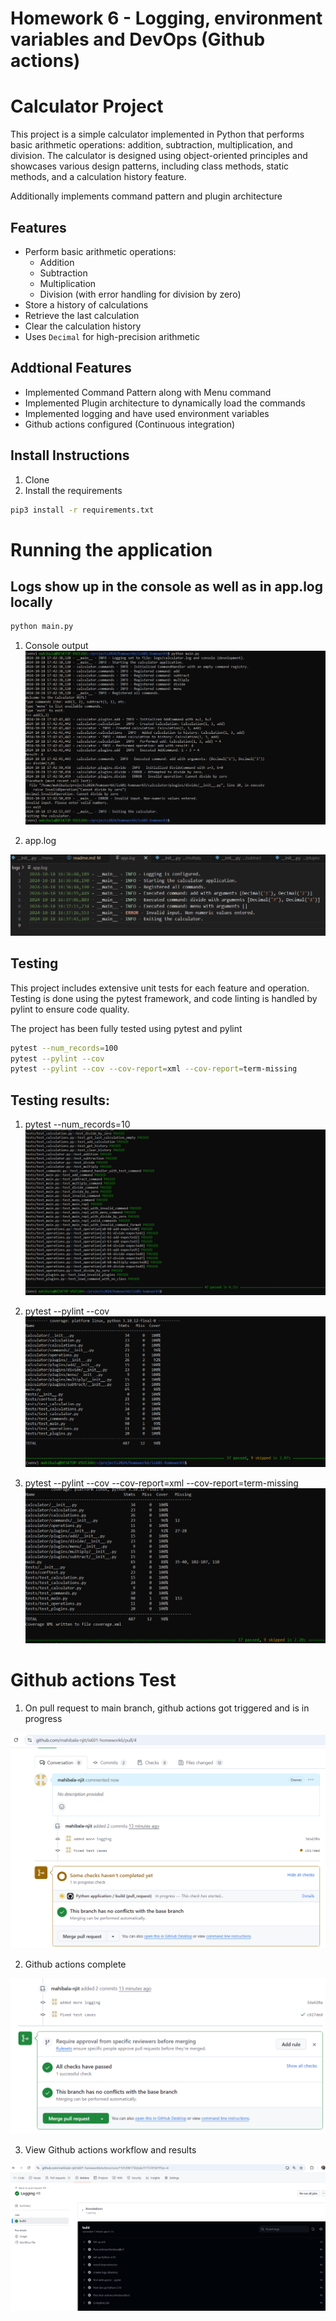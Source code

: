 # Homework 6 - Logging, environment variables and DevOps (Github actions)

# Calculator Project

This project is a simple calculator implemented in Python that performs basic arithmetic operations: addition, subtraction, multiplication, and division. The calculator is designed using object-oriented principles and showcases various design patterns, including class methods, static methods, and a calculation history feature.

Additionally implements command pattern and plugin architecture

## Features

- Perform basic arithmetic operations:
  - Addition
  - Subtraction
  - Multiplication
  - Division (with error handling for division by zero)
- Store a history of calculations
- Retrieve the last calculation
- Clear the calculation history
- Uses `Decimal` for high-precision arithmetic

## Addtional Features

- Implemented Command Pattern along with Menu command
- Implemented Plugin architecture to dynamically load the commands
- Implemented logging and have used environment variables
- Github actions configured (Continuous integration)

## Install Instructions

1. Clone
2. Install the requirements
```bash
pip3 install -r requirements.txt
```

# Running the application

## Logs show up in the console as well as in app.log locally

```bash
python main.py
```

1. Console output
![alt text](image.png)

2. app.log

![alt text](image-7.png)


## Testing 
This project includes extensive unit tests for each feature and operation. Testing is done using the pytest framework, and code linting is handled by pylint to ensure code quality.

The project has been fully tested using pytest and pylint

```bash
pytest --num_records=100
pytest --pylint --cov
pytest --pylint --cov --cov-report=xml --cov-report=term-missing
```
## Testing results:
1. pytest --num_records=10
![alt text](image-1.png)

2. pytest --pylint --cov
![alt text](image-2.png)

3. pytest --pylint --cov --cov-report=xml --cov-report=term-missing
![alt text](image-3.png)

# Github actions Test

1. On pull request to main branch, github actions got triggered and is in progress

![alt text](image-4.png)

2. Github actions complete

![alt text](image-5.png)

3. View Github actions workflow and results

![alt text](image-6.png)